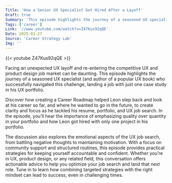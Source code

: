 ```yaml
---
Title: 'How a Senior UX Specialist Got Hired After a Layoff'
Draft: true
Summary: 'This episode highlights the journey of a seasoned UX specialistwho successfully navigated landing a job with just one case study.'
Tags: ['career']
Link: '//www.youtube.com/watch?v=Z47Kus92qQE'
Date: 2025-01-27
Source: 'Career Strategy Lab'
Img: ''
---
```


{{< youtube Z47Kus92qQE >}}

Facing an unexpected UX layoff and re-entering the competitive UX and product design job market can be daunting. This episode highlights the journey of a seasoned UX specialist (and author of a popular UX book) who successfully navigated this challenge, landing a job with just one case study in his UX portfolio.

Discover how creating a Career Roadmap helped Leon step back and look at his career so far, and where he wanted to go in the future, to create clarity and focus as he tackled his resume, portfolio, and UX job search. In the episode, you’ll hear the importance of emphasizing quality over quantity in your portfolio and how Leon got hired with only one project in his portfolio.

The discussion also explores the emotional aspects of the UX job search, from battling negative thoughts to maintaining motivation. With a focus on community support and structured routines, this episode provides practical strategies for keeping yourself accountable and confident. Whether you’re in UX, product design, or any related field, this conversation offers actionable advice to help you optimize your job search and land that next role. Tune in to learn how combining targeted strategies with the right mindset can lead to success, even in challenging times.